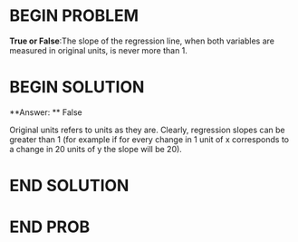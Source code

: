 # BEGIN PROBLEM

**True or False**:The slope of the regression line, when both variables are measured in original units, is never more than 1.

# BEGIN SOLUTION

**Answer: ** False

Original units refers to units as they are. Clearly, regression slopes can be greater than 1 (for example if for every change
in 1 unit of x corresponds to a change in 20 units of y the slope will be 20). 

# END SOLUTION


# END PROB